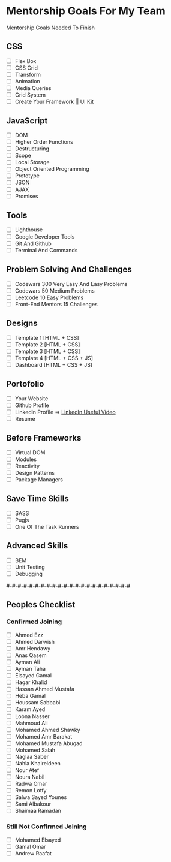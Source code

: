 # Mentorship Goals For My Team

Mentorship Goals Needed To Finish

## CSS

- [ ] Flex Box
- [ ] CSS Grid
- [ ] Transform
- [ ] Animation
- [ ] Media Queries
- [ ] Grid System
- [ ] Create Your Framework || UI Kit

## JavaScript

- [ ] DOM
- [ ] Higher Order Functions
- [ ] Destructuring
- [ ] Scope
- [ ] Local Storage
- [ ] Object Oriented Programming
- [ ] Prototype
- [ ] JSON
- [ ] AJAX
- [ ] Promises

## Tools 

- [ ] Lighthouse
- [ ] Google Developer Tools
- [ ] Git And Github
- [ ] Terminal And Commands

## Problem Solving And Challenges

- [ ] Codewars 300 Very Easy And Easy Problems
- [ ] Codewars 50 Medium Problems
- [ ] Leetcode 10 Easy Problems
- [ ] Front-End Mentors 15 Challenges

## Designs

- [ ] Template 1 [HTML + CSS]
- [ ] Template 2 [HTML + CSS]
- [ ] Template 3 [HTML + CSS]
- [ ] Template 4 [HTML + CSS + JS]
- [ ] Dashboard [HTML + CSS + JS]

## Portofolio

- [ ] Your Website
- [ ] Github Profile
- [ ] Linkedin Profile => [LinkedIn Useful Video](https://www.youtube.com/watch?v=7JysIkTyccs)
- [ ] Resume

## Before Frameworks

- [ ] Virtual DOM
- [ ] Modules
- [ ] Reactivity
- [ ] Design Patterns
- [ ] Package Managers

## Save Time Skills

- [ ] SASS
- [ ] Pugjs
- [ ] One Of The Task Runners

## Advanced Skills

- [ ] BEM
- [ ] Unit Testing
- [ ] Debugging

#-#-#-#-#-#-#-#-#-#-#-#-#-#-#-#-#-#-#-#-#-#

## Peoples Checklist

### Confirmed Joining

- [ ] Ahmed Ezz
- [ ] Ahmed Darwish
- [ ] Amr Hendawy
- [ ] Anas Qasem
- [ ] Ayman Ali
- [ ] Ayman Taha
- [ ] Elsayed Gamal
- [ ] Hagar Khalid
- [ ] Hassan Ahmed Mustafa
- [ ] Heba Gamal
- [ ] Houssam Sabbabi
- [ ] Karam Ayed
- [ ] Lobna Nasser
- [ ] Mahmoud Ali
- [ ] Mohamed Ahmed Shawky
- [ ] Mohamed Amr Barakat
- [ ] Mohamed Mustafa Abugad
- [ ] Mohamed Salah
- [ ] Naglaa Saber
- [ ] Nahla Khaireldeen
- [ ] Nour Atef
- [ ] Noura Nabil
- [ ] Radwa Omar
- [ ] Remon Lotfy
- [ ] Salwa Sayed Younes
- [ ] Sami Albakour
- [ ] Shaimaa Ramadan

### Still Not Confirmed Joining

- [ ] Mohamed Elsayed
- [ ] Gamal Omar
- [ ] Andrew Raafat
